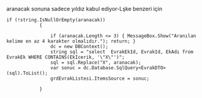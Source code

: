 aranacak sonuna sadece yıldız kabul ediyor-Lşke benzeri için    
    
    if (!string.IsNullOrEmpty(aranacak))
                {

                    if (aranacak.Length <= 3) { MessageBox.Show("Aranılan kelime en az 4 karakter olmalıdır."); return; }
                    dc = new DBContext();
                    string sql = "select  EvrakEkId, EvrakId, EkAdı from EvrakEk WHERE CONTAINS(EkIcerik, '\"X\"')";
                    sql = sql.Replace("X", aranacak);
                    var sonuc = dc.Database.SqlQuery<EvrakDTO>(sql).ToList();
                    grdEvrakListesi.ItemsSource = sonuc;

                }
